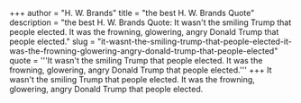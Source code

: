 +++
author = "H. W. Brands"
title = "the best H. W. Brands Quote"
description = "the best H. W. Brands Quote: It wasn't the smiling Trump that people elected. It was the frowning, glowering, angry Donald Trump that people elected."
slug = "it-wasnt-the-smiling-trump-that-people-elected-it-was-the-frowning-glowering-angry-donald-trump-that-people-elected"
quote = '''It wasn't the smiling Trump that people elected. It was the frowning, glowering, angry Donald Trump that people elected.'''
+++
It wasn't the smiling Trump that people elected. It was the frowning, glowering, angry Donald Trump that people elected.
